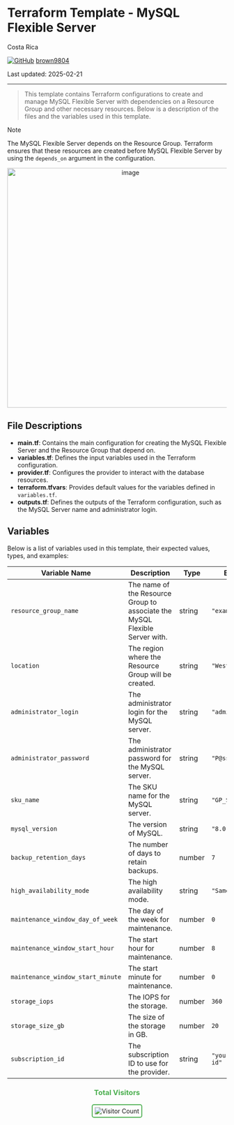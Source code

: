 # Terraform Template - MySQL Flexible Server

Costa Rica

[![GitHub](https://img.shields.io/badge/--181717?logo=github&logoColor=ffffff)](https://github.com/)
[brown9804](https://github.com/brown9804)

Last updated: 2025-02-21

------------------------------------------

> This template contains Terraform configurations to create and manage MySQL Flexible Server with dependencies on a Resource Group and other necessary resources. Below is a description of the files and the variables used in this template.

> [!NOTE]
> The MySQL Flexible Server depends on the Resource Group. Terraform ensures that these resources are created before MySQL Flexible Server by using the `depends_on` argument in the configuration.

<p align="center">
    <img width="550" alt="image" src="">

</p>

## File Descriptions

- **main.tf**: Contains the main configuration for creating the MySQL Flexible Server and the Resource Group that depend on.
- **variables.tf**: Defines the input variables used in the Terraform configuration.
- **provider.tf**: Configures the provider to interact with the database resources.
- **terraform.tfvars**: Provides default values for the variables defined in `variables.tf`.
- **outputs.tf**:  Defines the outputs of the Terraform configuration, such as the MySQL Server name and administrator login.

## Variables

Below is a list of variables used in this template, their expected values, types, and examples:

| Variable Name             | Description                                      | Type   | Example Value         |
|---------------------------|--------------------------------------------------|--------|-----------------------|
| `resource_group_name`             | The name of the Resource Group to associate the MySQL Flexible Server with. | string | `"example-resources"` |
| `location`                        | The region where the Resource Group will be created. | string | `"West US"`           |
| `administrator_login`             | The administrator login for the MySQL server.    | string | `"adminuser"`         |
| `administrator_password`          | The administrator password for the MySQL server. | string | `"P@ssw0rd1234!"`     |
| `sku_name`                        | The SKU name for the MySQL server.               | string | `"GP_Standard_D2ds_v4"`|
| `mysql_version`                   | The version of MySQL.                            | string | `"8.0.21"`            |
| `backup_retention_days`           | The number of days to retain backups.            | number | `7`                   |
| `high_availability_mode`          | The high availability mode.                      | string | `"SameZone"`          |
| `maintenance_window_day_of_week`  | The day of the week for maintenance.             | number | `0`                   |
| `maintenance_window_start_hour`   | The start hour for maintenance.                  | number | `8`                   |
| `maintenance_window_start_minute` | The start minute for maintenance.                | number | `0`                   |
| `storage_iops`                    | The IOPS for the storage.                        | number | `360`                 |
| `storage_size_gb`                 | The size of the storage in GB.                   | number | `20`                  |
| `subscription_id`         | The subscription ID to use for the provider.     | string | `"your-subscription-id"` |

<div align="center">
  <h3 style="color: #4CAF50;">Total Visitors</h3>
  <img src="https://profile-counter.glitch.me/brown9804/count.svg" alt="Visitor Count" style="border: 2px solid #4CAF50; border-radius: 5px; padding: 5px;"/>
</div>
